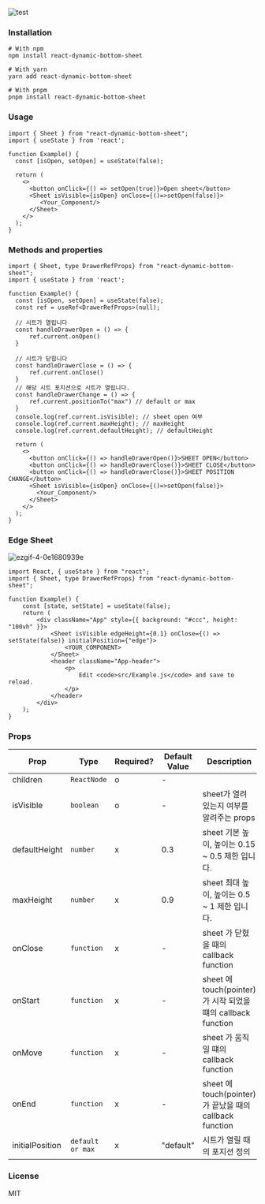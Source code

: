 
![test](https://user-images.githubusercontent.com/62181345/207508460-45777460-64f2-44f9-afc1-4a2fdad4e909.gif)
### Installation
```shell
# With npm
npm install react-dynamic-bottom-sheet

# With yarn
yarn add react-dynamic-bottom-sheet

# With pnpm
pnpm install react-dynamic-bottom-sheet
```
### Usage 
```tsx
import { Sheet } from "react-dynamic-bottom-sheet";
import { useState } from 'react';

function Example() {
  const [isOpen, setOpen] = useState(false);

  return (
    <>
      <button onClick={() => setOpen(true)}>Open sheet</button>
      <Sheet isVisible={isOpen} onClose={()=>setOpen(false)}>
         <Your_Component/>
      </Sheet>
    </>
  );
}
```

### Methods and properties
```tsx
import { Sheet, type DrawerRefProps} from "react-dynamic-bottom-sheet";
import { useState } from 'react';

function Example() {
  const [isOpen, setOpen] = useState(false);
  const ref = useRef<DrawerRefProps>(null);
  
  // 시트가 열립니다
  const handleDrawerOpen = () => {
      ref.current.onOpen()
  }
  
  // 시트가 닫힙니다
  const handleDrawerClose = () => {
      ref.current.onClose()
  }
  // 해당 시트 포지션으로 시트가 열립니다.
  const handleDrawerChange = () => {
      ref.current.positionTo("max") // default or max
  }
  console.log(ref.current.isVisible); // sheet open 여부
  console.log(ref.current.maxHeight); // maxHeight 
  console.log(ref.current.defaultHeight); // defaultHeight
  
  return (
    <>
      <button onClick={() => handleDrawerOpen()}>SHEET OPEN</button>
      <button onClick={() => handleDrawerClose()}>SHEET CLOSE</button>
      <button onClick={() => handleDrawerClose()}>SHEET POSITION CHANGE</button>
      <Sheet isVisible={isOpen} onClose={()=>setOpen(false)}>
        <Your_Component/>
      </Sheet>
    </>
  );
}
```

### Edge Sheet
![ezgif-4-0e1680939e](https://user-images.githubusercontent.com/62181345/207778374-0e74f104-1967-413b-a301-24e1677832c5.gif)

```tsx
import React, { useState } from "react";
import { Sheet, type DrawerRefProps} from "react-dynamic-bottom-sheet";

function Example() {
    const [state, setState] = useState(false);
    return (
        <div className="App" style={{ background: "#ccc", height: "100vh" }}>
            <Sheet isVisible edgeHeight={0.1} onClose={() => setState(false)} initialPosition={"edge"}>
                <YOUR_COMPONENT>
            </Sheet>
            <header className="App-header">
                <p>
                    Edit <code>src/Example.js</code> and save to reload.
                </p>
            </header>
        </div>
    );
}
```
### Props

| Prop           | Type             | Required? | Default Value | Description                                       |
| -------------- |------------------|-------|---------------|---------------------------------------------------|
| children      | `ReactNode`      | o     | -             |                                                   |
| isVisible        | `boolean`        | o     | -             | sheet가 열려 있는지 여부를 알려주는 props                      |
| defaultHeight        | `number`         | x     | 0.3           | sheet 기본 높이, 높이는 0.15 ~ 0.5 제한 입니다.               |
| maxHeight        | `number`         | x     | 0.9           | sheet 최대 높이, 높이는 0.5 ~ 1 제한 입니다.                  |
| onClose        | `function`       | x     | -             | sheet 가 닫혔을 때의 callback function                  |
| onStart        | `function`       | x     | -             | sheet 에 touch(pointer)가 시작 되었을떄의 callback function |
| onMove       | `function`       | x     | -             | sheet 가 움직일 떄의 callback function                  |
| onEnd          | `function`         | x     | -             | sheet 에 touch(pointer)가 끝났을 때의 callback function  |
| initialPosition  | `default or max` | x         | "default"     | 시트가 열릴 때의 포지션 정의                                  |



### License
MIT
